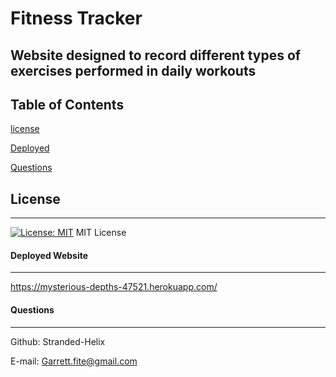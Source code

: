 # Fitness Tracker
## Website designed to record different types of exercises performed in daily workouts 

## Table of Contents 
[license](#license)

[Deployed](#Deployed)
 
[Questions](#Questions) 

## License
***
[![License: MIT](https://img.shields.io/badge/License-MIT-yellow.svg)](https://opensource.org/licenses/MIT)
MIT License

#### Deployed Website
***
https://mysterious-depths-47521.herokuapp.com/

#### Questions
***
Github: Stranded-Helix

E-mail: Garrett.fite@gmail.com

